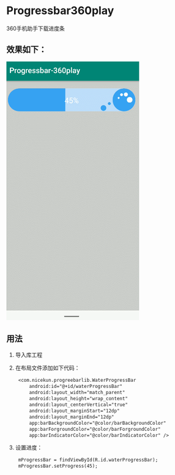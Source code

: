 # Progressbar360play
360手机助手下载进度条


## 效果如下：

![GIF](./docs/progreebar.gif)



## 用法

1. 导入库工程
2. 在布局文件添加如下代码：

		<com.nicekun.progreebarlib.WaterProgressBar
            android:id="@+id/waterProgressBar"
            android:layout_width="match_parent"
            android:layout_height="wrap_content"
            android:layout_centerVertical="true"
            android:layout_marginStart="12dp"
            android:layout_marginEnd="12dp"
            app:barBackgroundColor="@color/barBackgroundColor"
            app:barForgroundColor="@color/barForgroundColor"
            app:barIndicatorColor="@color/barIndicatorColor" />

3. 设置进度：
	
		mProgressBar = findViewById(R.id.waterProgressBar);
		mProgressBar.setProgress(45);